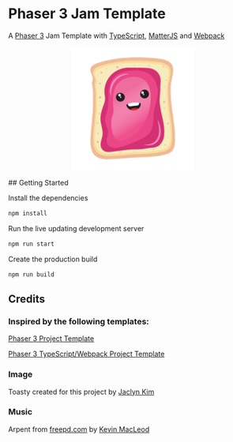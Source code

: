 # Phaser 3 Jam Template

A [Phaser 3](https://phaser.io/) Jam Template with [TypeScript](https://www.typescriptlang.org/), [MatterJS](https://brm.io/matter-js/) and [Webpack](https://webpack.js.org/)

<div align="center">

!["Toasty"](assets/images/toasty.png) 

</div>
## Getting Started 

Install the dependencies

```bash
npm install 
```

Run the live updating development server

```bash
npm run start
```

Create the production build

```bash
npm run build
```

## Credits

### Inspired by the following templates:

[Phaser 3 Project Template](https://github.com/photonstorm/phaser3-project-template)

[Phaser 3 TypeScript/Webpack Project Template](https://github.com/wtravO/phaser3-typescript-template)

### Image
Toasty created for this project by [Jaclyn Kim](https://www.fiverr.com/jaclynkim)

### Music

Arpent from [freepd.com](https://freepd.com/electronic.php) by [Kevin MacLeod](https://incompetech.com/)